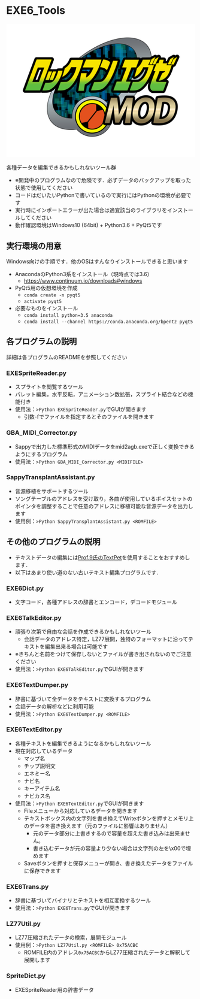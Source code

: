 # EXE6_Tools
![ロゴ](resources/logo.png)

各種データを編集できるかもしれないツール群
* ※開発中のプログラムなので危険です．必ずデータのバックアップを取った状態で使用してください
* コードはだいたいPythonで書いているので実行にはPythonの環境が必要です
* 実行時にインポートエラーが出た場合は適宜該当のライブラリをインストールしてください
* 動作確認環境はWindows10 (64bit) + Python3.6 + PyQt5です

## 実行環境の用意
Windows向けの手順です．他のOSはすんなりインストールできると思います
* AnacondaのPython3系をインストール（現時点では3.6）
  * https://www.continuum.io/downloads#windows
* PyQt5用の仮想環境を作成
  * `conda create -n pyqt5`
  * `activate pyqt5`
* 必要なものをインストール
  * `conda install python=3.5 anaconda`
  * `conda install --channel https://conda.anaconda.org/bpentz pyqt5`

## 各プログラムの説明
詳細は各プログラムのREADMEを参照してください

### EXESpriteReader.py
* スプライトを閲覧するツール
* パレット編集，水平反転，アニメーション数拡張，スプライト結合などの機能付き
* 使用法：`>Python EXESpriteReader.py`でGUIが開きます
  * 引数-fでファイルを指定するとそのファイルを開きます

### GBA_MIDI_Corrector.py
* Sappyで出力した標準形式のMIDIデータをmid2agb.exeで正しく変換できるようにするプログラム
* 使用法：`>Python GBA_MIDI_Corrector.py <MIDIFILE>`

### SappyTransplantAssistant.py
* 音源移植をサポートするツール
* ソングテーブルのアドレスを受け取り，各曲が使用しているボイスセットのポインタを調整することで任意のアドレスに移植可能な音源データを出力します
* 使用例：`>Python SappyTransplantAssistant.py <ROMFILE>`

## その他のプログラムの説明
* テキストデータの編集には[Prof.9氏のTextPet](https://github.com/Prof9/TextPet)を使用することをおすすめします．
* 以下はあまり使い道のない古いテキスト編集プログラムです．

### EXE6Dict.py
* 文字コード，各種アドレスの辞書とエンコード，デコードモジュール

### EXE6TalkEditor.py
* 頑張り次第で自由な会話を作成できるかもしれないツール
  * 会話データのアドレス特定，LZ77展開，独特のフォーマットに沿ってテキストを編集出来る場合は可能です
* ※きちんと名前をつけて保存しないとファイルが書き出されないのでご注意ください
* 使用法：`>Python EXE6TalkEditor.py`でGUIが開きます

### EXE6TextDumper.py
* 辞書に基づいて全データをテキストに変換するプログラム
* 会話データの解析などに利用可能
* 使用法：`>Python EXE6TextDumper.py <ROMFILE>`

### EXE6TextEditor.py
* 各種テキストを編集できるようになるかもしれないツール
* 現在対応しているデータ
  * マップ名
  * チップ説明文
  * エネミー名
  * ナビ名
  * キーアイテム名
  * ナビカス名
* 使用法：`>Python EXE6TextEditor.py`でGUIが開きます
  * Fileメニューから対応しているデータを開きます
  * テキストボックス内の文字列を書き換えてWriteボタンを押すとメモリ上のデータを書き換えます（元のファイルに影響はありません）
    * 元のデータ部分に上書きするので容量を超えた書き込みは出来ません。
    * 書き込むデータが元の容量より少ない場合は文字列の左を\x00で埋めます
  * Saveボタンを押すと保存メニューが開き、書き換えたデータをファイルに保存できます

### EXE6Trans.py
* 辞書に基づいてバイナリとテキストを相互変換するツール
* 使用法：`>Python EXE6Trans.py`でGUIが開きます

### LZ77Util.py
* LZ77圧縮されたデータの検索，展開モジュール
* 使用例：`>Python LZ77Util.py <ROMFILE> 0x75ACBC`
  * ROMFILE内のアドレス`0x75ACBC`からLZ77圧縮されたデータと解釈して展開します

### SpriteDict.py
* EXESpriteReader用の辞書データ
